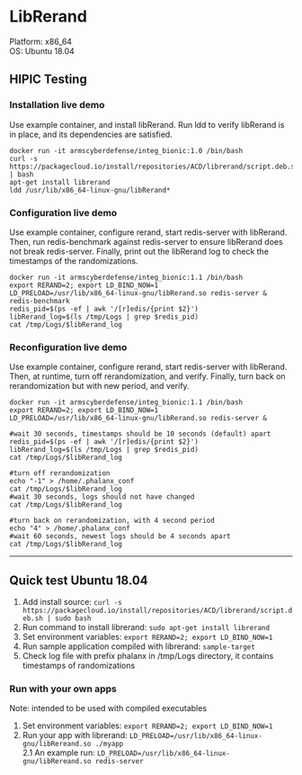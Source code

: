 # LibRerand
Platform: x86_64 \
OS: Ubuntu 18.04


## HIPIC Testing

### Installation live demo
Use example container, and install libRerand. Run ldd to verify libRerand is in place, and its dependencies are satisfied.

```
docker run -it armscyberdefense/integ_bionic:1.0 /bin/bash
curl -s https://packagecloud.io/install/repositories/ACD/librerand/script.deb.sh | bash
apt-get install librerand
ldd /usr/lib/x86_64-linux-gnu/libRerand*
```

### Configuration live demo
Use example container, configure rerand, start redis-server with libRerand. Then, run redis-benchmark against redis-server to ensure libRerand does not break redis-server. Finally, print out the libRerand log to check the timestamps of the randomizations.

```
docker run -it armscyberdefense/integ_bionic:1.1 /bin/bash
export RERAND=2; export LD_BIND_NOW=1
LD_PRELOAD=/usr/lib/x86_64-linux-gnu/libRerand.so redis-server &
redis-benchmark
redis_pid=$(ps -ef | awk '/[r]edis/{print $2}')
libRerand_log=$(ls /tmp/Logs | grep $redis_pid)
cat /tmp/Logs/$libRerand_log
```

### Reconfiguration live demo
Use example container, configure rerand, start redis-server with libRerand. Then, at runtime, turn off rerandomization, and verify. Finally, turn back on rerandomization but with new period, and verify.

```
docker run -it armscyberdefense/integ_bionic:1.1 /bin/bash
export RERAND=2; export LD_BIND_NOW=1
LD_PRELOAD=/usr/lib/x86_64-linux-gnu/libRerand.so redis-server &

#wait 30 seconds, timestamps should be 10 seconds (default) apart
redis_pid=$(ps -ef | awk '/[r]edis/{print $2}')
libRerand_log=$(ls /tmp/Logs | grep $redis_pid)
cat /tmp/Logs/$libRerand_log

#turn off rerandomization
echo "-1" > /home/.phalanx_conf
cat /tmp/Logs/$libRerand_log
#wait 30 seconds, logs should not have changed
cat /tmp/Logs/$libRerand_log

#turn back on rerandomization, with 4 second period
echo "4" > /home/.phalanx_conf
#wait 60 seconds, newest logs should be 4 seconds apart
cat /tmp/Logs/$libRerand_log
```

---------------------------------------------------------------------------------------------------------------------------

## Quick test Ubuntu 18.04
1. Add install source: ```curl -s https://packagecloud.io/install/repositories/ACD/librerand/script.deb.sh | sudo bash```
2. Run command to install librerand: ```sudo apt-get install librerand``` 
3. Set environment variables: ```export RERAND=2; export LD_BIND_NOW=1``` 
4. Run sample application compiled with librerand: ```sample-target``` 
5. Check log file with prefix phalanx in /tmp/Logs directory, it contains timestamps of randomizations

### Run with your own apps
Note: intended to be used with compiled executables
1. Set environment variables: ```export RERAND=2; export LD_BIND_NOW=1``` 
2. Run your app with librerand: ```LD_PRELOAD=/usr/lib/x86_64-linux-gnu/libRereand.so ./myapp``` \
    2.1 An example run: ```LD_PRELOAD=/usr/lib/x86_64-linux-gnu/libRereand.so redis-server```

